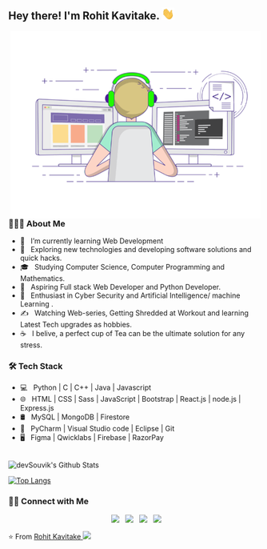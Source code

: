 <h2> Hey there! I'm Rohit Kavitake. <img src="https://github.com/Rohit-Kavitake/Rohit-Kavitake/blob/main/Hi.gif" width="25"></h2>
<img align="right" alt="GIF" src="https://raw.githubusercontent.com/devSouvik/devSouvik/master/gif3.gif" width="500"/>

<h3> 👨🏻‍💻 About Me </h3>

- 🔭 &nbsp; I’m currently learning Web Development
- 🤔 &nbsp; Exploring new technologies and developing software solutions and quick hacks.
- 🎓 &nbsp; Studying Computer Science, Computer Programming and Mathematics.
- 💼 &nbsp; Aspiring Full stack Web Developer and Python Developer.
- 🌱 &nbsp; Enthusiast in Cyber Security and Artificial Intelligence/ machine Learning .
- ✍️ &nbsp; Watching Web-series, Getting Shredded at Workout and learning Latest Tech upgrades as hobbies.
- ☕ &nbsp; I belive, a perfect cup of Tea can be the ultimate solution for any stress. 

<h3>🛠 Tech Stack</h3>

- 💻 &nbsp; Python | C | C++ | Java | Javascript
- 🌐 &nbsp; HTML | CSS | Sass | JavaScript | Bootstrap | React.js | node.js | Express.js
- 🛢 &nbsp; MySQL | MongoDB | Firestore
- 🔧 &nbsp; PyCharm | Visual Studio code | Eclipse | Git
- 🖥 &nbsp; Figma | Qwicklabs | Firebase | RazorPay

<br>

<img align="center" src="https://github-readme-stats.vercel.app/api?username=Rohit-Kavitake&include_all_commits=true&count_private=true&show_icons=true&line_height=20&title_color=7A7ADB&icon_color=2234AE&text_color=D3D3D3&bg_color=0,000000,130F40" alt="devSouvik's Github Stats">

</br>

[![Top Langs](https://github-readme-stats.vercel.app/api/top-langs/?username=Rohit-Kavitake&layout=compact&text_color=daf7dc&bg_color=151515)](https://github.com/Rohit-kavitake/github-readme-stats)


<h3> 🤝🏻 Connect with Me </h3>

<p align="center">
&nbsp; <a href="https://twitter.com/Rohitkavitake30" target="_blank" rel="noopener noreferrer"><img src="https://img.icons8.com/plasticine/100/000000/twitter.png" width="50" /></a>  
&nbsp; <a href="https://www.instagram.com/_eighth_hocrux_/" target="_blank" rel="noopener noreferrer"><img src="https://img.icons8.com/plasticine/100/000000/instagram-new.png" width="50" /></a>  
&nbsp; <a href="https://www.linkedin.com/in/rohit-kavitake-611b171a4/" target="_blank" rel="noopener noreferrer"><img src="https://img.icons8.com/plasticine/100/000000/linkedin.png" width="50" /></a>
&nbsp; <a href="mailto:Kavitakerohit2001@gmail.com" target="_blank" rel="noopener noreferrer"><img src="https://img.icons8.com/plasticine/100/000000/gmail.png"  width="50" /></a>
</p>


⭐️ From [Rohit Kavitake ](https://github.com/Rohit-Kavitake)
![](https://visitor-badge.glitch.me/badge?page_id=Rohit-Kavitake.Rohit-Kavitake)

